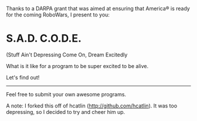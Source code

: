 Thanks to a DARPA grant that was aimed
at ensuring that America® is ready for
the coming RoboWars, I present to you:

S.A.D. C.O.D.E.
===============

(Stuff Ain't Depressing Come On, Dream Excitedly

What is it like for a program to be super excited to be alive.

Let's find out!

-----------------------

Feel free to submit your own 
awesome programs.

A note: I forked this off of hcatlin (http://github.com/hcatlin).  It was too depressing, so I decided to try and cheer him up.
